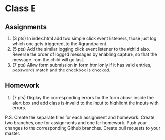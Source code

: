 # Class E

## Assignments

1. (3 pts) In index.html add two simple click event listeners, those just log which one gets triggered, to the #grandparent.
2. (5 pts) Add the similar logging click event listener to the #child also. Reverse the order of logged messages by enabling capture, so that the message from the child will go last.  
3. (7 pts) Allow form submission in form.html only if it has valid entries, passwords match and the checkbox is checked.

## Homework

1. (7 pts) Display the corresponding errors for the form above inside the alert box and add class is-invalid to the input to highlight the inputs with errors.

P.S. Create the separate files for each assignment and homework. Create two branches, one for assignments and one for homework. Push your changes to the corresponding Github branches. Create pull requests to your master.
